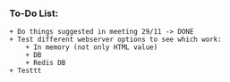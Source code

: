 ### To-Do List:
    + Do things suggested in meeting 29/11 -> DONE
    + Test different webserver options to see which work:
        + In memory (not only HTML value)
        + DB
        + Redis DB
    + Testtt
